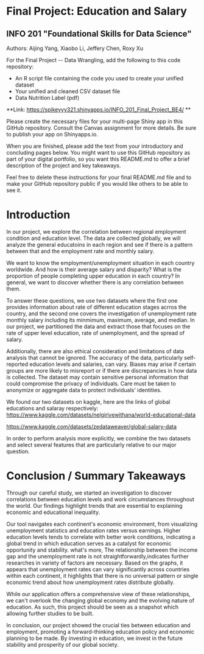 # Final Project: Education and Salary
## INFO 201 "Foundational Skills for Data Science"

Authors: Aijing Yang, Xiaobo Li, Jeffery Chen, Roxy Xu


For the Final Project -- Data Wrangling, add the following to this code repository:

* An R script file containing the code you used to create your unified dataset 
* Your unified and cleaned CSV dataset file
* Data Nutrition Label (pdf) 


**Link: https://spikeyyy321.shinyapps.io/INFO_201_Final_Project_BE4/ **

Please create the necessary files for your multi-page Shiny app in this GitHub repository. Consult the Canvas assignment for more details. Be sure to publish your app on Shinyapps.io.

When you are finished, please add the text from your introductory and concluding pages below. You might want to use this GitHub repository as part of your digital portfolio, so you want this README.md to offer a brief description of the project and key takeaways.

Feel free to delete these instructions for your final README.md file and to make your GitHub repository public if you would like others to be able to see it. 

# Introduction
In our project, we explore the correlation between regional employment condition and education level. The data are collected globally, we will analyze the general educatoins in each region and see if there is a pattern between that and the employment rate and monthly salary.

We want to know the employment/unemployment situation in each country worldwide. And how is their average salary and disparity? What is the proportion of people completing upper education in each country? In general, we want to discover whether there is any correlation between them.

To answer these questions, we use two datasets where the first one provides information about rate of different education stages acrros the country, and the second one covers the investigation of unemployment rate monthly salary including its minmimum, maximum, average, and median. In our project, we partitioned the data and extract those that focuses on the rate of upper level education, rate of unemployment, and the spread of salary.

Additionally, there are also ethical consideration and limitations of data analysis that cannot be ignored. The accuracy of the data, particularly self-reported education levels and salaries, can vary. Biases may arise if certain groups are more likely to misreport or if there are discrepancies in how data is collected. The dataset may contain sensitive personal information that could compromise the privacy of individuals. Care must be taken to anonymize or aggregate data to protect individuals' identities.

We found our two datasets on kaggle, here are the links of global educations and salaray respectively:
https://www.kaggle.com/datasets/nelgiriyewithana/world-educational-data

https://www.kaggle.com/datasets/zedataweaver/global-salary-data

In order to perform analysis more explicitly, we combine the two datasets and select several features that are particularly relative to our major question.


# Conclusion / Summary Takeaways
Through our careful study, we started an investigation to discover correlations between education levels and work circumstances throughout the world. Our findings highlight trends that are essential to explaining economic and educational inequality.

Our tool navigates each continent's economic environment, from visualizing unemployment statistics and education rates versus earnings. Higher education levels tends to correlate with better work conditions, indicating a global trend in which education serves as a catalyst for economic opportunity and stability. what's more, The relationship between the income gap and the unemployment rate is not straightforwardly,indicates further researches in variety of factors are necessary. Based on the graphs, it appears that unemployment rates can vary significantly across countries within each continent, it highlights that there is no universal pattern or single economic trend about how unemployment rates distribute globally.

While our application offers a comprehensive view of these relationships, we can't overlook the changing global economy and the evolving nature of education. As such, this project should be seen as a snapshot which allowing further studies to be built.

In conclusion, our project showed the crucial ties between education and employment, promoting a forward-thinking education policy and economic planning to be made. By investing in education, we invest in the future stability and prosperity of our global society.
